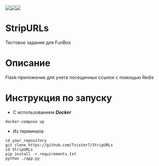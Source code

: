 <img src="https://img.shields.io/badge/flask-2.0.1-blue"><img src="https://img.shields.io/badge/redis-3.5.3-critical"><img src="https://img.shields.io/badge/python-3.9-success">

# StripURLs

Тестовое задание для FunBox

# Описание

Flask-приложение для учета посещенных ссылок с помощью Redis

# Инструкция по запуску

- С использованием **_Docker_**

`docker-compose up`

- Из терминала 

```
cd your_repository
git clone https://github.com/Tvister7/StripURLs
cd StripURLs
pip install -r requirements.txt
python ./app.py
```
